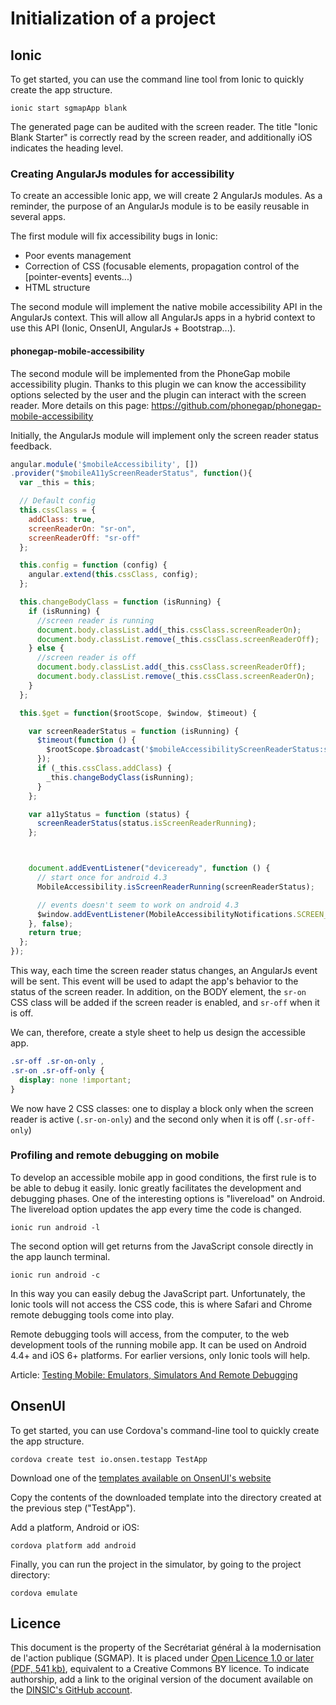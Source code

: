 # Initialization of a project

## Ionic
To get started, you can use the command line tool from Ionic to quickly create the app structure.

```shell
ionic start sgmapApp blank
```

The generated page can be audited with the screen reader. The title "Ionic Blank Starter" is correctly read by the screen reader, and additionally iOS indicates the heading level.


### Creating AngularJs modules for accessibility

To create an accessible Ionic app, we will create 2 AngularJs modules.
As a reminder, the purpose of an AngularJs module is to be easily reusable in several apps.

The first module will fix accessibility bugs in Ionic:

* Poor events management
* Correction of CSS (focusable elements, propagation control of the [pointer-events] events...)
* HTML structure 

The second module will implement the native mobile accessibility API in the AngularJs context.
This will allow all AngularJs apps in a hybrid context to use this API (Ionic, OnsenUI, AngularJs + Bootstrap...).

#### phonegap-mobile-accessibility

The second module will be implemented from the PhoneGap mobile accessibility plugin.
Thanks to this plugin we can know the accessibility options selected by the user and the plugin can interact with the screen reader.
More details on this page: https://github.com/phonegap/phonegap-mobile-accessibility

Initially, the AngularJs module will implement only the screen reader status feedback.

```javascript
angular.module('$mobileAccessibility', [])
.provider("$mobileA11yScreenReaderStatus", function(){
  var _this = this;

  // Default config
  this.cssClass = {
    addClass: true,
    screenReaderOn: "sr-on",
    screenReaderOff: "sr-off"
  };

  this.config = function (config) {
    angular.extend(this.cssClass, config);
  };

  this.changeBodyClass = function (isRunning) {
    if (isRunning) {
      //screen reader is running
      document.body.classList.add(_this.cssClass.screenReaderOn);
      document.body.classList.remove(_this.cssClass.screenReaderOff);
    } else {
      //screen reader is off
      document.body.classList.add(_this.cssClass.screenReaderOff);
      document.body.classList.remove(_this.cssClass.screenReaderOn);
    }
  };

  this.$get = function($rootScope, $window, $timeout) {

    var screenReaderStatus = function (isRunning) {
      $timeout(function () {
        $rootScope.$broadcast('$mobileAccessibilityScreenReaderStatus:status', isRunning);
      });
      if (_this.cssClass.addClass) {
        _this.changeBodyClass(isRunning);
      }
    };

    var a11yStatus = function (status) {
      screenReaderStatus(status.isScreenReaderRunning);
    };



    document.addEventListener("deviceready", function () {
      // start once for android 4.3
      MobileAccessibility.isScreenReaderRunning(screenReaderStatus);

      // events doesn't seem to work on android 4.3
      $window.addEventListener(MobileAccessibilityNotifications.SCREEN_READER_STATUS_CHANGED, a11yStatus, false);
    }, false);
    return true;
  };
});
```

This way, each time the screen reader status changes, an AngularJs event will be sent.
This event will be used to adapt the app's behavior to the status of the screen reader.
In addition, on the BODY element, the `sr-on` CSS class will be added if the screen reader is enabled, and `sr-off` when ​​it is off.

We can, therefore, create a style sheet to help us design the accessible app.

```css
.sr-off .sr-on-only ,
.sr-on .sr-off-only {
  display: none !important;
}
```

We now have 2 CSS classes: one to display a block only when the screen reader is active (`.sr-on-only`) and the second only when it is off (`.sr-off-only`)

### Profiling and remote debugging on mobile

To develop an accessible mobile app in good conditions, the first rule is to be able to debug it easily.
Ionic greatly facilitates the development and debugging phases.
One of the interesting options is "livereload" on Android. The livereload option updates the app every time the code is changed.

```shell
ionic run android -l
```

The second option will get returns from the JavaScript console directly in the app launch terminal.

```shell
ionic run android -c
```

In this way you can easily debug the JavaScript part. Unfortunately, the Ionic tools will not access the CSS code, this is where Safari and Chrome remote debugging tools come into play.

Remote debugging tools will access, from the computer, to the web development tools of the running mobile app. It can be used on Android 4.4+ and iOS 6+ platforms. For earlier versions, only Ionic tools will help.

Article: [Testing Mobile: Emulators, Simulators And Remote Debugging](http://www.smashingmagazine.com/2014/09/testing-mobile-emulators-simulators-remote-debugging/2/)


## OnsenUI

To get started, you can use Cordova's command-line tool to quickly create the app structure.

```shell
cordova create test io.onsen.testapp TestApp
```

Download one of the [templates available on OnsenUI's website](http://components.onsen.io/patterns)

Copy the contents of the downloaded template into the directory created at the previous step ("TestApp").

Add a platform, Android or iOS:
```shell
cordova platform add android
```

Finally, you can run the project in the simulator, by going to the project directory:
```shell
cordova emulate
```


## Licence
This document is the property of the <span lang="fr">Secrétariat général à la modernisation de l'action publique</span> (SGMAP). It is placed under [Open Licence 1.0 or later (PDF, 541 kb)](http://ddata.over-blog.com/xxxyyy/4/37/99/26/licence/Licence-Ouverte-Open-Licence-ENG.pdf), equivalent to a Creative Commons BY licence. To indicate authorship, add a link to the original version of the document available on the [DINSIC's GitHub account](https://github.com/DISIC).